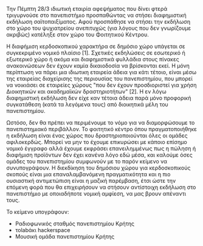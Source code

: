 Την Πέμπτη 28/3 ιδιωτική εταιρία αφεψήματος που δίνει φτερά τριγυρνούσε στο πανεπιστήμιο προσπαθώντας να στήσει διαφημιστική εκδήλωση σαϊτοπαιξίματος. Αφού προσπάθησε να στήσει την εκδήλωση στο χώρο του ψυχιατρείου ανεπιτυχώς (για λόγους που δεν γνωρίζουμε ακριβώς) κατέληξε στον χώρο του Φοιτητικού Κέντρου. 

Η διαφήμιση κερδοσκοπικού χαρακτήρα σε δημόσιο χώρο υπάγεται σε συγκεκριμένο νομικό πλαίσιο [1]. Σχετικές εκδηλώσεις σε εσωτερικό ή εξωτερικό χώρο ή ακόμα και διαφημιστικά φυλλάδια στους πίνακες ανακοινώσεων δεν έχουν καμία δικαιοδοσία να βρίσκονται εκεί. Η μόνη περίπτωση να πάρει μια ιδιωτικη εταιρεία άδεια για κάτι τέτοιο, είναι μέσω της εταιρείας διαχείρισης της περιουσίας του πανεπιστημίου, που μπορεί να νοικιάσει σε εταιρείες χώρους "που δεν έχουν προσδιοριστεί για χρήση Διοικητικών και ακαδημαϊκών δραστηριοτήτων" [2]. Η εν λόγω διαφημιστική εκδήλωση δεν είχε καν τέτοια άδεια παρά μόνο προφορική συγκατάθεση (κατά τα λεγόμενα τους) από διοικητικά μέλη του πανεπιστημίου. 

Ωστόσο, δεν θα πρέπει να περιμένουμε το νόμο για να διαμορφώσουμε το πανεπιστημιακό περιβάλλον. Το φοιτητικό κέντρο όπου πραγματοποιήθηκε η εκδήλωση είναι ένας χώρος που δραστηριοποιούνται όλες οι ομάδες αφιλοκερδώς. Μπορεί να μην το έχουμε επικυρώσει με κάποιο επίσημο νομικό έγγραφο αλλά έχουμε εκφράσει επανειλημμένως πως η πώληση ή διαφήμιση προϊόντων δεν έχει κανένα λόγο εδώ μέσα, και καλούμε όσες ομάδες του πανεπιστημίου συμφωνούν με το παρόν κείμενο να συνυπογράψουν. Η διεκδίκηση του δημόσιου χώρου για κερδοσκοπικούς σκοπούς είναι μια επαναλαμβανόμενη πραγματικότητα και η πιο ουσιαστική αντιμετώπιση είναι η μαζική παρέμβαση, έτσι ώστε την επόμενη φορά που θα επιχειρήσουν να στήσουν αντίστοιχη εκδήλωση στο πανεπιστήμιο με οποιαδήποτε νομική αμφίεση, να μας βρουν απέναντι τους.

Το κείμενο υπογράφουν:
* Ραδιοφωνικός σταθμός πανεπιστημίου Κρήτης
* τοlabάκι hackerspace
* Μουσική ομάδα πανεπιστημίου Κρήτης
